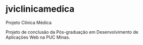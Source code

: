# jviclinicamedica
Projeto Clínica Médica

Projeto de conclusão da Pós-graduação em Desenvolvimento de Aplicações Web na PUC Minas.
